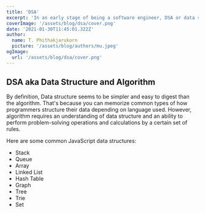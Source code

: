 ```yaml
---
title: 'DSA'
excerpt: 'In an early stage of being a software engineer, DSA or data structure & algorithm is one of the most important concepts to study. If you understand the fundamentals, you can dive deeper into the field without hesitation.'
coverImage: '/assets/blog/dsa/cover.png'
date: '2021-01-30T11:45:01.322Z'
author:
  name: T. Phithakjarukorn
  picture: '/assets/blog/authors/mu.jpeg'
ogImage:
  url: '/assets/blog/dsa/cover.png'
---
```


## DSA aka Data Structure and Algorithm

By definition, Data structure seems to be simpler and easy to digest than the algorithm. That's because you can memorize common types of how programmers structure their data depending on language used. However, algorithm requires an understanding of data structure and an ability to perform problem-solving operations and calculations by a certain set of rules. 

Here are some common JavaScript data structures: 

- Stack
- Queue
- Array
- Linked List
- Hash Table
- Graph
- Tree
- Trie
- Set